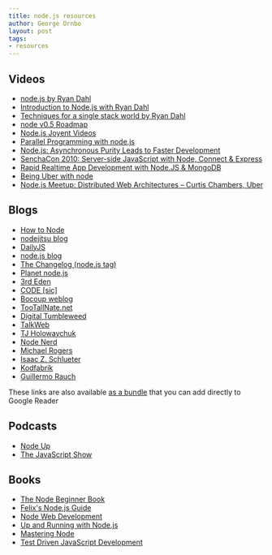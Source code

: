 ```yaml
---
title: node.js resources
author: George Ornbo
layout: post
tags:
- resources
---
```


## Videos

* [node.js by Ryan Dahl][33]
* [Introduction to Node.js with Ryan Dahl][9]
* [Techniques for a single stack world by Ryan Dahl][33]
* [node v0.5 Roadmap][35]
* [Node.js Joyent Videos][38]
* [Parallel Programming with node.js][6]
* [Node.js: Asynchronous Purity Leads to Faster Development][7]
* [SenchaCon 2010: Server-side JavaScript with Node, Connect & Express][8]
* [Rapid Realtime App Development with Node.JS & MongoDB][32]
* [Being Uber with node][36]
* [Node.js Meetup: Distributed Web Architectures – Curtis Chambers, Uber][37]

## Blogs 

* [How to Node][10]
* [nodejitsu blog][11]
* [DailyJS][12]
* [node.js blog][13]
* [The Changelog (node.js tag)][14]
* [Planet node.js][15]
* [3rd Eden][16]
* [CODE \[sic\]][17]
* [Bocoup weblog][18]
* [TooTallNate.net][19]
* [Digital Tumbleweed][20]
* [TalkWeb][21]
* [TJ Holowaychuk][22]
* [Node Nerd][23]
* [Michael Rogers][24]
* [Isaac Z. Schlueter][25]
* [Kodfabrik][26]
* [Guillermo Rauch][27]

These links are also available [as a bundle][28] that you can add directly to Google Reader

## Podcasts

* [Node Up][29]
* [The JavaScript Show][30]

## Books

* [The Node Beginner Book][1]
* [Felix's Node.js Guide][2]
* [Node Web Development][3]
* [Up and Running with Node.js][4]  
* [Mastering Node][5]
* [Test Driven JavaScript Development][31]


[1]: http://nodebeginner.org/
[2]: http://nodeguide.com/
[3]: http://www.packtpub.com/node-javascript-web-development/book
[4]: http://ofps.oreilly.com/titles/9781449398583/
[5]: http://visionmedia.github.com/masteringnode/
[6]: http://www.infoq.com/presentations/Parallel-Programming-with-Nodejs
[7]: http://www.infoq.com/presentations/nodejs
[8]: http://vimeo.com/18077379
[9]: http://www.youtube.com/watch?v=jo_B4LTHi3I
[10]: http://howtonode.org/
[11]: http://blog.nodejitsu.com/
[12]: http://dailyjs.com/
[13]: http://blog.nodejs.org
[14]: http://thechangelog.com/tagged/node.js
[15]: http://www.planetnodejs.com/
[16]: http://blog.3rd-eden.com/
[17]: http://marcorogers.com/blog/
[18]: http://weblog.bocoup.com/
[19]: https://tootallnate.net/
[20]: http://digitaltumbleweed.com/
[21]: http://talkweb.eu/
[22]: http://tjholowaychuk.com/
[23]: http://nodenerd.net/
[24]: http://www.mikealrogers.com/
[25]: http://blog.izs.me/
[26]: http://io.kodfabrik.com/
[27]: http://devthought.com/
[28]: http://www.google.co.uk/reader/bundle/user%2F09921663692746895687%2Fbundle%2Fnodejs%20Reading%20List
[29]: http://nodeup.com/
[30]: http://javascriptshow.com/
[31]: http://tddjs.com/
[32]: http://www.10gen.com/presentation/mongosf2011/nodejs
[33]: http://jsconf.eu/2009/video_nodejs_by_ryan_dahl.html
[34]: http://jsconf.eu/2010/speaker/techniques_for_a_single_stack.html
[35]: http://ontwik.com/nodejs/nodeconf-2011-ryan-dahl/
[36]: http://blip.tv/jsconf/nodeconf-2011-curtis-chambers-5455813
[37]: http://www.joyentcloud.com/resources/videos/node-js-office-hours-curtis-chambers-uber/
[38]: http://www.joyentcloud.com/videocategories/nodejs/
